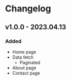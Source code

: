 # Changelog

## v1.0.0 - 2023.04.13

### Added

- Home page
- Data fetch
  - Paginated
- About page
- Contact page
